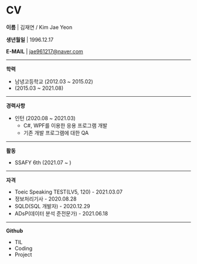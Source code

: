 <h1>CV</h1>

<strong>이름</strong> | 김재연 / Kim Jae Yeon

<strong>생년월일</strong> | 1996.12.17

<strong>E-MAIL</strong> | jae961217@naver.com

<hr><strong>학력</strong>

- 남녕고등학교 (2012.03 ~ 2015.02)
-  (2015.03 ~ 2021.08)

<hr><strong>경력사항</strong>

- 인턴 (2020.08 ~ 2021.03)
  - C#, WPF를 이용한 응용 프로그램 개발
  - 기존 개발 프로그램에 대한 QA

<hr><strong>활동</strong>

- SSAFY 6th (2021.07 ~ )

<hr><strong>자격</strong>

- Toeic Speaking TEST(LV5, 120) - 2021.03.07
- 정보처리기사 - 2020.08.28
- SQLD(SQL 개발자) - 2020.12.29
- ADsP(데이터 분석 준전문가) - 2021.06.18

<hr><strong>Github</strong>

- TIL
- Coding
- Project

















